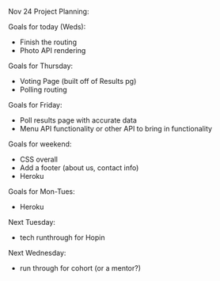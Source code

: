 Nov 24 Project Planning:

Goals for today (Weds):
- Finish the routing
- Photo API rendering

Goals for Thursday:
- Voting Page (built off of Results pg)
- Polling routing

Goals for Friday:
- Poll results page with accurate data
- Menu API functionality or other API to bring in functionality

Goals for weekend:
- CSS overall
- Add a footer (about us, contact info)
- Heroku

Goals for Mon-Tues:
- Heroku

Next Tuesday:
- tech runthrough for Hopin

Next Wednesday:
- run through for cohort (or a mentor?)